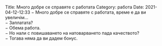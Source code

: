 Title: Много добре се справяте с работата
Category: работа
Date: 2021-04-12-12:33
&minus; Много добре се справяте с работата, време е да ви увеличiм...  
&minus; Заплатата?  
&minus; Обема работа.  
&minus; Но нали с повишаването на натоварването пада качеството?  
&minus; Тогава няма да ви дадем бонус.